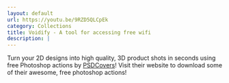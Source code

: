 ```yaml
---
layout: default
url: https://youtu.be/9RZD5QLCpEk
category: Collections
title: Voidify - A tool for accessing free wifi
description: |
---
```

  Turn your 2D designs into high quality, 3D
  product shots in seconds using free Photoshop actions by [PSDCovers](http://www.psdcovers.com/)! Visit
  their website to download some of their awesome, free photoshop actions!

